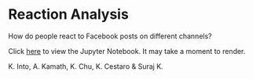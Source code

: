 # Reaction Analysis

How do people react to Facebook posts on different channels?

Click [here](Facebook.ipynb) to view the Jupyter Notebook. It may take a moment to render.

K. Into, A. Kamath, K. Chu, K. Cestaro & Suraj K.
